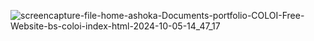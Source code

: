 ![screencapture-file-home-ashoka-Documents-portfolio-COLOI-Free-Website-bs-coloi-index-html-2024-10-05-14_47_17](https://github.com/user-attachments/assets/3f9c95a1-8f66-487d-b1c6-6623b2d3a756)
